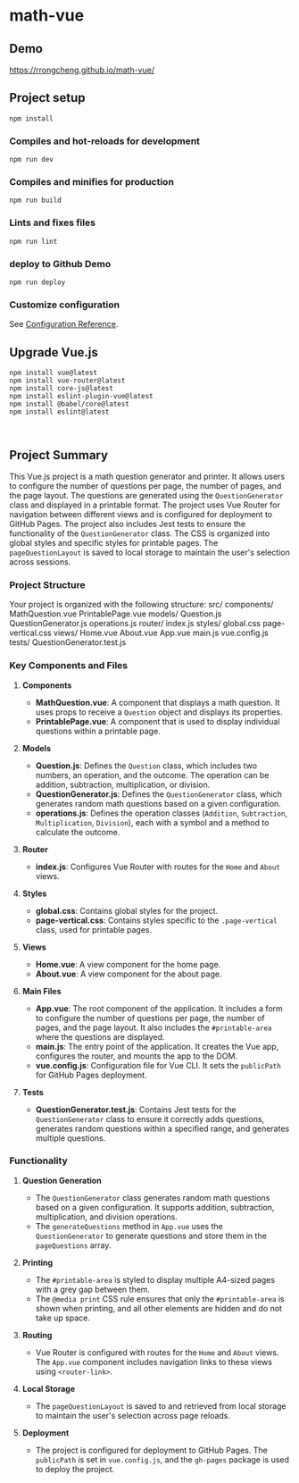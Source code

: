 # math-vue

## Demo
https://rrongcheng.github.io/math-vue/

## Project setup
```
npm install
```

### Compiles and hot-reloads for development
```
npm run dev
```

### Compiles and minifies for production
```
npm run build
```

### Lints and fixes files
```
npm run lint
```

### deploy to Github Demo
```
npm run deploy
```

### Customize configuration
See [Configuration Reference](https://cli.vuejs.org/config/).

## Upgrade Vue.js
```
npm install vue@latest
npm install vue-router@latest
npm install core-js@latest
npm install eslint-plugin-vue@latest
npm install @babel/core@latest
npm install eslint@latest



```

## Project Summary

This Vue.js project is a math question generator and printer. It allows users to configure the number of questions per page, the number of pages, and the page layout. The questions are generated using the `QuestionGenerator` class and displayed in a printable format. The project uses Vue Router for navigation between different views and is configured for deployment to GitHub Pages. The project also includes Jest tests to ensure the functionality of the `QuestionGenerator` class. The CSS is organized into global styles and specific styles for printable pages. The `pageQuestionLayout` is saved to local storage to maintain the user's selection across sessions.

### Project Structure

Your project is organized with the following structure:
src/
  components/
    MathQuestion.vue
    PrintablePage.vue
  models/
    Question.js
    QuestionGenerator.js
    operations.js
  router/
    index.js
  styles/
    global.css
    page-vertical.css
  views/
    Home.vue
    About.vue
  App.vue
  main.js
  vue.config.js
tests/
  QuestionGenerator.test.js


### Key Components and Files

1. **Components**
   - **MathQuestion.vue**: A component that displays a math question. It uses props to receive a `Question` object and displays its properties.
   - **PrintablePage.vue**: A component that is used to display individual questions within a printable page.

2. **Models**
   - **Question.js**: Defines the `Question` class, which includes two numbers, an operation, and the outcome. The operation can be addition, subtraction, multiplication, or division.
   - **QuestionGenerator.js**: Defines the `QuestionGenerator` class, which generates random math questions based on a given configuration.
   - **operations.js**: Defines the operation classes (`Addition`, `Subtraction`, `Multiplication`, `Division`), each with a symbol and a method to calculate the outcome.

3. **Router**
   - **index.js**: Configures Vue Router with routes for the `Home` and `About` views.

4. **Styles**
   - **global.css**: Contains global styles for the project.
   - **page-vertical.css**: Contains styles specific to the `.page-vertical` class, used for printable pages.

5. **Views**
   - **Home.vue**: A view component for the home page.
   - **About.vue**: A view component for the about page.

6. **Main Files**
   - **App.vue**: The root component of the application. It includes a form to configure the number of questions per page, the number of pages, and the page layout. It also includes the `#printable-area` where the questions are displayed.
   - **main.js**: The entry point of the application. It creates the Vue app, configures the router, and mounts the app to the DOM.
   - **vue.config.js**: Configuration file for Vue CLI. It sets the `publicPath` for GitHub Pages deployment.

7. **Tests**
   - **QuestionGenerator.test.js**: Contains Jest tests for the `QuestionGenerator` class to ensure it correctly adds questions, generates random questions within a specified range, and generates multiple questions.

### Functionality

1. **Question Generation**
   - The `QuestionGenerator` class generates random math questions based on a given configuration. It supports addition, subtraction, multiplication, and division operations.
   - The `generateQuestions` method in `App.vue` uses the `QuestionGenerator` to generate questions and store them in the `pageQuestions` array.

2. **Printing**
   - The `#printable-area` is styled to display multiple A4-sized pages with a grey gap between them.
   - The `@media print` CSS rule ensures that only the `#printable-area` is shown when printing, and all other elements are hidden and do not take up space.

3. **Routing**
   - Vue Router is configured with routes for the `Home` and `About` views. The `App.vue` component includes navigation links to these views using `<router-link>`.

4. **Local Storage**
   - The `pageQuestionLayout` is saved to and retrieved from local storage to maintain the user's selection across page reloads.

5. **Deployment**
   - The project is configured for deployment to GitHub Pages. The `publicPath` is set in `vue.config.js`, and the `gh-pages` package is used to deploy the project.

